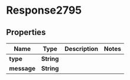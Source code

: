 
# Response2795

## Properties
Name | Type | Description | Notes
------------ | ------------- | ------------- | -------------
**type** | **String** |  | 
**message** | **String** |  | 



